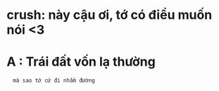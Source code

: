 # crush: này cậu ơi, tớ có điều muốn nói <3
# A : Trái đất vốn lạ thường
      mà sao tớ cứ đi nhầm đường 
      
    
